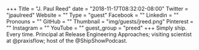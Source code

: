 +++
Title = "J. Paul Reed"
date = "2018-11-17T08:32:02-08:00"
Twitter = "jpaulreed"
Website = ""
Type = "guest"
Facebook = ""
Linkedin = ""
Pronouns = ""
GitHub = ""
Thumbnail = "img/guests/jreed.png"
Pinterest = ""
Instagram = ""
YouTube = ""
guest_group = "preed"
+++
Simply ship. Every time. Principal at Release Engineering Approaches; visiting scientist at @praxisflow; host of the @ShipShowPodcast.

